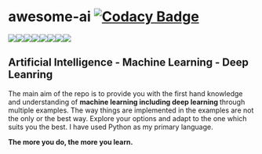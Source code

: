# awesome-ai [![Codacy Badge](https://api.codacy.com/project/badge/Grade/8497c0a4b0d8455e87d837c33d5ae939)](https://www.codacy.com/app/nityansuman/awesome-ai?utm_source=github.com&amp;utm_medium=referral&amp;utm_content=nityansuman/awesome-ai&amp;utm_campaign=Badge_Grade)


[![](https://sourcerer.io/fame/nityansuman/nityansuman/awesome-ai/images/0)](https://sourcerer.io/fame/nityansuman/nityansuman/awesome-ai/links/0)[![](https://sourcerer.io/fame/nityansuman/nityansuman/awesome-ai/images/1)](https://sourcerer.io/fame/nityansuman/nityansuman/awesome-ai/links/1)[![](https://sourcerer.io/fame/nityansuman/nityansuman/awesome-ai/images/2)](https://sourcerer.io/fame/nityansuman/nityansuman/awesome-ai/links/2)[![](https://sourcerer.io/fame/nityansuman/nityansuman/awesome-ai/images/3)](https://sourcerer.io/fame/nityansuman/nityansuman/awesome-ai/links/3)[![](https://sourcerer.io/fame/nityansuman/nityansuman/awesome-ai/images/4)](https://sourcerer.io/fame/nityansuman/nityansuman/awesome-ai/links/4)[![](https://sourcerer.io/fame/nityansuman/nityansuman/awesome-ai/images/5)](https://sourcerer.io/fame/nityansuman/nityansuman/awesome-ai/links/5)[![](https://sourcerer.io/fame/nityansuman/nityansuman/awesome-ai/images/6)](https://sourcerer.io/fame/nityansuman/nityansuman/awesome-ai/links/6)[![](https://sourcerer.io/fame/nityansuman/nityansuman/awesome-ai/images/7)](https://sourcerer.io/fame/nityansuman/nityansuman/awesome-ai/links/7)


## <b>Artificial Intelligence - Machine Learning - Deep Leanring </b>

The main aim of the repo is to provide you with the first hand knowledge and understanding of <b> machine learning including deep learning </b> through multiple examples. The way things are implemented in the examples are not the only or the best way. Explore your options and adapt to the one which suits you the best. I have used Python as my primary language.

<b> The more you do, the more you learn. </b>

